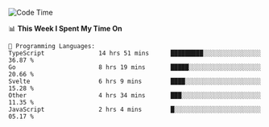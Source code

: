 <!--START_SECTION:waka-->
![Code Time](http://img.shields.io/badge/Code%20Time-919%20hrs%2026%20mins-blue)

📊 **This Week I Spent My Time On** 

```text
💬 Programming Languages: 
TypeScript               14 hrs 51 mins      █████████░░░░░░░░░░░░░░░░   36.87 % 
Go                       8 hrs 19 mins       █████░░░░░░░░░░░░░░░░░░░░   20.66 % 
Svelte                   6 hrs 9 mins        ████░░░░░░░░░░░░░░░░░░░░░   15.28 % 
Other                    4 hrs 34 mins       ███░░░░░░░░░░░░░░░░░░░░░░   11.35 % 
JavaScript               2 hrs 4 mins        █░░░░░░░░░░░░░░░░░░░░░░░░   05.17 % 
```


<!--END_SECTION:waka-->